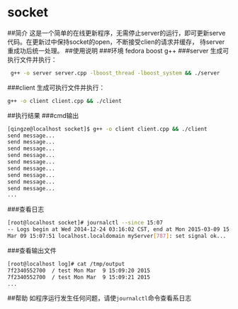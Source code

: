 # socket
##简介
这是一个简单的在线更新程序，无需停止server的运行，即可更新serve代码。在更新过中保持socket的open，不断接受clien的请求并缓存，
待server重成功后统一处理。
##使用说明
###环境
fedora
boost
g++
###server
生成可执行文件并执行：
```bash
 g++ -o server server.cpp -lboost_thread -lboost_system && ./server
```
###client
生成可执行文件并执行：
```bash
g++ -o client client.cpp && ./client
```
##执行结果
###cmd输出
```bash
[qingze@localhost socket]$ g++ -o client client.cpp && ./client
send message...
send message...
send message...
send message...
send message...
send message...
send message...
send message...
send message...
...
```
###查看日志
```bash
[root@localhost socket]# journalctl --since 15:07
-- Logs begin at Wed 2014-12-24 03:16:02 CST, end at Mon 2015-03-09 15:07:51 CST. --
Mar 09 15:07:51 localhost.localdomain myServer[787]: set signal ok...
```
###查看输出文件
```bash
[root@localhost log]# cat /tmp/output 
7f2340552700  / test Mon Mar  9 15:09:20 2015
7f2340552700  / test Mon Mar  9 15:09:21 2015
...
```
##帮助
如程序运行发生任何问题，请使`journalctl`命令查看系日志
